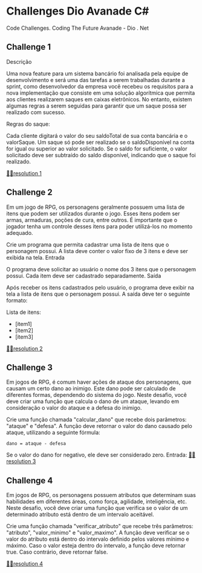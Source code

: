 # Challenges Dio Avanade C#

Code Challenges. Coding The Future Avanade - Dio  . Net

## Challenge 1
Descrição

Uma nova feature para um sistema bancário foi analisada pela equipe de desenvolvimento e será uma das tarefas a serem trabalhadas durante a sprint, como desenvolvedor da empresa você recebeu os requisitos para a nova implementação que consiste em uma solução algorítmica que permita aos clientes realizarem saques em caixas eletrônicos. No entanto, existem algumas regras a serem seguidas para garantir que um saque possa ser realizado com sucesso.

Regras do saque:

Cada cliente digitará o valor do seu saldoTotal de sua conta bancária e o valorSaque.
Um saque só pode ser realizado se o saldoDisponível na conta for igual ou superior ao valor solicitado.
Se o saldo for suficiente, o valor solicitado deve ser subtraído do saldo disponível, indicando que o saque foi realizado.

[👩‍💻resolution 1 ](https://github.com/nadiduno/ChallengesDioAvanadeC-/blob/main/conditionally.cs)

## Challenge 2

Em um jogo de RPG, os personagens geralmente possuem uma lista de itens que podem ser utilizados durante o jogo. Esses itens podem ser armas, armaduras, poções de cura, entre outros. É importante que o jogador tenha um controle desses itens para poder utilizá-los no momento adequado.

Crie um programa que permita cadastrar uma lista de itens que o personagem possui. A lista deve conter o valor fixo de 3 itens e deve ser exibida na tela.
Entrada

O programa deve solicitar ao usuário o nome dos 3 itens que o personagem possui. Cada item deve ser cadastrado separadamente.
Saída

Após receber os itens cadastrados pelo usuário, o programa deve exibir na tela a lista de itens que o personagem possui. A saída deve ter o seguinte formato:

Lista de itens:
- [item1]
- [item2]
- [item3]

[👩‍💻resolution 2 ](https://github.com/nadiduno/ChallengesDioAvanadeC-/blob/main/gameRPG.cs)


## Challenge 3

Em jogos de RPG, é comum haver ações de ataque dos personagens, que causam um certo dano ao inimigo. Este dano pode ser calculado de diferentes formas, dependendo do sistema do jogo. Neste desafio, você deve criar uma função que calcula o dano de um ataque, levando em consideração o valor do ataque e a defesa do inimigo.

Crie uma função chamada "calcular_dano" que recebe dois parâmetros: "ataque" e "defesa". A função deve retornar o valor do dano causado pelo ataque, utilizando a seguinte fórmula:

    dano = ataque - defesa


Se o valor do dano for negativo, ele deve ser considerado zero.
Entrada:
[👩‍💻resolution 3 ](https://github.com/nadiduno/ChallengesDioAvanadeC-/blob/main/joRPGAtaque.cs)

## Challenge 4

Em jogos de RPG, os personagens possuem atributos que determinam suas habilidades em diferentes áreas, como força, agilidade, inteligência, etc. Neste desafio, você deve criar uma função que verifica se o valor de um determinado atributo está dentro de um intervalo aceitável.

Crie uma função chamada "verificar_atributo" que recebe três parâmetros: "atributo", "valor_minimo" e "valor_maximo". A função deve verificar se o valor do atributo está dentro do intervalo definido pelos valores mínimo e máximo.
Caso o valor esteja dentro do intervalo, a função deve retornar true. Caso contrário, deve retornar false.


[👩‍💻resolution 4 ](https://github.com/nadiduno/ChallengesDioAvanadeC-/blob/main/jogoRPGAtributos.cs)
